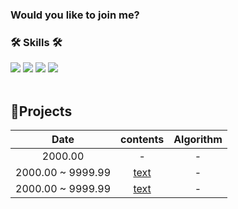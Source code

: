 ### Would you like to join me?


<div>  
<h3>🛠️ Skills 🛠️</h3>  
<img src="https://img.shields.io/badge/Python-3766AB?style=flat-square&logo=Python&logoColor=white"/> 
<img src="https://img.shields.io/badge/CSS-1572B6?style=flat-square&logo=CSS3&logoColor=white"/></a>  
<img src="https://img.shields.io/badge/HTML5-E34F26?style=flat-square&logo=HTML5&logoColor=white"/></a>  
<img src="https://img.shields.io/badge/Mysql-4479A1?style=flat-square&logo=Mysql&Studio&logoColor=white"/></a  
</br>
</br>
</br>

## 🌱Projects
 | **Date** | **contents** | **Algorithm** |
 |:--------:|:--------:|:--------:|
  | 2000.00 | - | - |
  | 2000.00 ~ 9999.99 | <a href="https://"> text </a> | - |
  | 2000.00 ~ 9999.99 | <a href="https://"/> text </a> | - |



</div>
